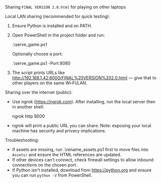 Sharing `FINAL VERSION 2.0.html` for playing on other laptops

Local LAN sharing (recommended for quick testing):
1. Ensure Python is installed and on PATH.
2. Open PowerShell in the project folder and run:

   .\serve_game.ps1

   Optionally choose a port:

   .\serve_game.ps1 -Port 8080

3. The script prints URLs like http://192.168.1.42:8000/FINAL%20VERSION%202.0.html — give that to other players on the same Wi‑Fi/LAN.

Sharing over the internet (public):
- Use ngrok (https://ngrok.com). After installing, run the local server then in another shell:

  ngrok http 8000

- ngrok will print a public URL you can share. Note: exposing your local machine has security and privacy implications.

Troubleshooting:
- If assets are missing, run .\rename_assets.ps1 first to move files into `Assets/` and ensure the HTML references are updated.
- If other devices can't connect, check firewall settings to allow inbound connections on the chosen port.
- If Python isn't installed, download from https://python.org and ensure you can run `python -V` from PowerShell.
